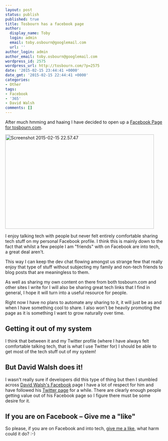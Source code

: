 ```yaml
---
layout: post
status: publish
published: true
title: Tosbourn has a facebook page
author:
  display_name: Toby
  login: admin
  email: toby.osbourn@googlemail.com
  url: ''
author_login: admin
author_email: toby.osbourn@googlemail.com
wordpress_id: 2575
wordpress_url: http://tosbourn.com/?p=2575
date: '2015-02-15 23:44:41 +0000'
date_gmt: '2015-02-15 22:44:41 +0000'
categories:
- Other
tags:
- Facebook
- '365'
- David Walsh
comments: []
---
```

<p>After much hmming and haaing I have decided to open up a <a href="https://www.facebook.com/tosbourn">Facebook Page for tosbourn.com</a>.</p>
<p><img class="aligncenter wp-image-2578 size-large" src="http://tosbourn.com/wp-content/uploads/2015/02/Screenshot-2015-02-15-22.57.47-1024x650.png" alt="Screenshot 2015-02-15 22.57.47" width="474" height="301" /></p>
<p>I enjoy talking tech with people but never felt entirely comfortable sharing tech stuff on my personal Facebook profile. I think this is mainly down to the fact that whilst a few people I am "friends" with on Facebook are into tech, a great deal aren't.</p>
<p>This way I can keep the dev chat flowing amongst us strange few that really enjoy that type of stuff without subjecting my family and non-tech friends to blog posts that are meaningless to them.</p>
<p>As well as sharing my own content on there from both tosbourn.com and other sites I write for I will also be sharing great tech links that I find in general, I hope it will turn into a useful resource for people.</p>
<p>Right now I have no plans to automate any sharing to it, it will just be as and when I have something cool to share. I also won't be heavily promoting the page as it is something I want to grow naturally over time.</p>
<h2>Getting it out of my system</h2>
<p>I think that between it and my Twitter profile (where I have always felt comfortable talking tech, that is what I use Twitter for) I should be able to get most of the tech stuff out of my system!</p>
<h2>But David Walsh does it!</h2>
<p>I wasn't really sure if developers did this type of thing but then I stumbled across <a href="https://www.facebook.com/davidwalshblog">David Walsh's Facebook</a> page I have a lot of respect for him and have followed his <a href="https://twitter.com/davidwalshblog">Twitter page</a> for a while. There are clearly enough people getting value out of his Facebook page so I figure there must be some desire for it.</p>
<h2>If you are on Facebook – Give me a "like"</h2>
<p>So please, if you are on Facebook and into tech, <a href="https://www.facebook.com/tosbourn">give me a like</a>, what harm could it do? :-)</p>
